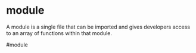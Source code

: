 # module
A module is a single file that can be imported and gives developers access to an array of functions within that module.

#module